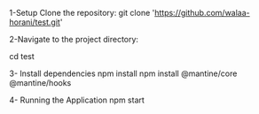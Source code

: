 1-Setup
Clone the repository:
git clone 'https://github.com/walaa-horani/test.git'

2-Navigate to the project directory:

cd test

3- Install dependencies
npm install
npm install @mantine/core @mantine/hooks

4- Running the Application
npm start



